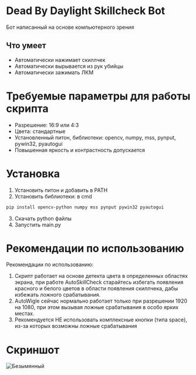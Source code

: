 # Dead By Daylight Skillcheck Bot
Бот написанный на основе компьютерного зрения
## Что умеет
- Автоматически нажимает скиллчек
- Автоматически вырывается из рук убийцы
- Автоматически зажимать ЛКМ
# Требуемые параметры для работы скрипта
- Разрешение: 16:9 или 4:3
- Цвета: стандартные
- Установленный питон, библиотеки: opencv, numpy, mss, pynput, pywin32, pyautogui
- Повышенная яркость и контрастность допускается
# Установка
1. Установить питон и добавить в PATH
2. Установить библиотеки: в cmd
```bash
pip install opencv-python numpy mss pynput pywin32 pyautogui
```
3. Скачать python файлы
4. Запустить main.py
# Рекомендации по использованию
Рекомендации по использованию:
1. Скрипт работает на основе детекта цвета в определенных областях экрана, при работе AutoSkillCheck старайтесь избегать появления красного и белого цветов в области появления скиллчека, дабы избежать ложного срабатывания.
2. AutoWigle сейчас нормально работает только при разрешении 1920 на 1080, при этом вызывая ложные срабатывания в особо ярких местах.
3. Рекомендуется НЕ использовать комплексные кнопки (типа space), из-за которых возможны ложные срабатывания
# Скриншот
![Безымянный](https://user-images.githubusercontent.com/69106429/130358320-6258e008-d461-400e-821b-9c336e87aa20.png)
